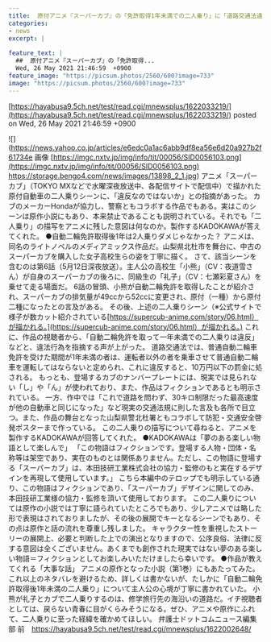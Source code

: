 ```yaml
---
title:  原付アニメ『スーパーカブ』の「免許取得1年未満での二人乗り」に「道路交通法違反」の指摘　製作サイドが語った演出意図 ★2  
categories:
- news
excerpt: |
  
feature_text: |
  ##  原付アニメ『スーパーカブ』の「免許取得...
  Wed, 26 May 2021 21:46:59  +0900
feature_image: "https://picsum.photos/2560/600?image=733"
image: "https://picsum.photos/2560/600?image=733"
---
```


[https://hayabusa9.5ch.net/test/read.cgi/mnewsplus/1622033219/](https://hayabusa9.5ch.net/test/read.cgi/mnewsplus/1622033219/)
posted on Wed, 26 May 2021 21:46:59  +0900

<!--more-->

![](https://news.yahoo.co.jp/articles/e6edc0a1ac6abb9df8ea56e6d20a927b2f61734e 画像 [https://imgc.nxtv.jp/img/info/tit/00056/SID0056103.png](https://imgc.nxtv.jp/img/info/tit/00056/SID0056103.png) https://storage.bengo4.com/news/images/13898_2_1.jpg) アニメ「スーパーカブ」（TOKYO MXなどで水曜深夜放送中、各配信サイトで配信中）で描かれた原付自動車の二人乗りシーンに、「違反なのではないか」との指摘があった。 カブのメーカーHondaが協力し、警察ともコラボする作品でもある。実はこのシーンは原作小説にもあり、本来禁止であることも説明されている。それでも「二人乗り」の描写をアニメに残した意図は何なのか。製作するKADOKAWAが答えてくれた。 ●自動二輪免許取得後1年は2人乗りダメじゃなかった？ アニメは、同名のライトノベルのメディアミックス作品だ。山梨県北杜市を舞台に、中古のスーパーカブを購入した女子高校生らの姿を丁寧に描く。 さて、該当シーンを含むのは第6話（5月12日深夜放送）。主人公の高校生「小熊」（CV：夜道雪さん）が自身のスーパーカブの後ろに、同級生の「礼子」（CV：七瀬彩夏さん）を乗せて走る場面だ。 6話の冒頭、小熊が自動二輪免許を取得したことが紹介され、スーパーカブの排気量が49ccから52ccに変更され、原付（一種）から原付二種になったとの言及がある。 その後、上述の二人乗りシーン（※公式サイトで様子が数カット紹介されている[https://supercub-anime.com/story/06.html）が描かれる。](https://supercub-anime.com/story/06.html）が描かれる。) これに、作品の視聴者から、「自動二輪免許を取って一年未満での二人乗りは違反」などと、違法行為を指摘する声が上がった。 道路交通法では、普通自動二輪車免許を受けた期間が1年未満の者は、運転者以外の者を乗車させて普通自動二輪車を運転してはならないと定められ、これに違反すると、10万円以下の罰金に処される。 もっとも、登場するカブのナンバープレートには、現実では見られない「し」や「ん」が使われており、また、作品はフィクションであるとも明示されている。 一方、作中では「これで道路を問わず、30キロ制限だった最高速度が他の自動車と同じになった」など現実の交通法規に則した言及も各所で目立つ。また、作品の舞台となった山梨県警北杜署ともコラボして防犯・交通安全啓発ポスターまで作っている。 この二人乗りの描写について尋ねると、アニメを製作するKADOKAWAが回答してくれた。 ●KADOKAWAは「夢のある楽しい物語として楽しんで」 「この物語はフィクションです。登場する人物・団体・名称等は架空であり、実在のものとは関係ありません。ただし、この物語に登場する「スーパーカブ」は、本田技研工業株式会社の協力・監修のもと実在するデザインを再現して使用しています。」 こちら本編中のテロップでも明示している通り、この物語はフィクションであり、「スーパーカブ」デザインに関してのみ、本田技研工業様の協力・監修を頂いて使用しております。 この二人乗りについては原作の小説では丁寧に語られていたところでもあり、少しアニメでは略した形で表現はされておりましたが、その後の展開でキーとなるシーンでもあり、その点は原作と話の流れを尊重し残しました。 キャラクター性を重視したストーリーの展開上、必要と判断した上での演出となりますので、公序良俗、法律に反する意図は全くございません。あくまでも創作された現実ではない夢のある楽しい物語＝フィクションとしてお楽しみいただけましたら幸いです。 ●作品が教えてくれる「大事な話」 アニメの原作となった小説（第1巻）にもあたってみた。これ以上のネタバレを避けるため、詳しくは書かないが、たしかに「自動二輪免許取得後1年未満の二人乗り」について主人公の心境が丁寧に書かれていた。 小熊が礼子とカブで二人乗りするのは、修学旅行先の海沿いの道路だ。イチ視聴者としては、戻らない青春に目がくらみそうになる。ぜひ、アニメや原作にふれて、二人乗りに至った経緯を確かめてほしい。 弁護士ドットコムニュース編集部 前　https://hayabusa9.5ch.net/test/read.cgi/mnewsplus/1622002648/
